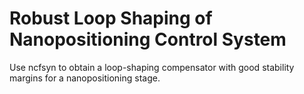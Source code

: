 # **Robust Loop Shaping of Nanopositioning Control System**

Use ncfsyn to obtain a loop-shaping compensator with good stability margins for a nanopositioning stage.
